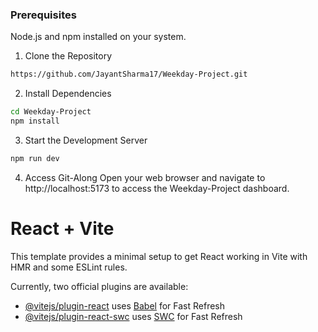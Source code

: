 ### Prerequisites
Node.js and npm installed on your system.
1. Clone the Repository
```bash
https://github.com/JayantSharma17/Weekday-Project.git
```

2. Install Dependencies
```bash
cd Weekday-Project
npm install
```
3. Start the Development Server
```bash
npm run dev

```

4. Access Git-Along
Open your web browser and navigate to http://localhost:5173 to access the Weekday-Project dashboard.

# React + Vite

This template provides a minimal setup to get React working in Vite with HMR and some ESLint rules.

Currently, two official plugins are available:

- [@vitejs/plugin-react](https://github.com/vitejs/vite-plugin-react/blob/main/packages/plugin-react/README.md) uses [Babel](https://babeljs.io/) for Fast Refresh
- [@vitejs/plugin-react-swc](https://github.com/vitejs/vite-plugin-react-swc) uses [SWC](https://swc.rs/) for Fast Refresh
